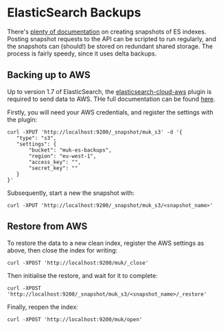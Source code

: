 # ElasticSearch Backups

There's [plenty of documentation](https://www.elastic.co/guide/en/elasticsearch/guide/1.x/backing-up-your-cluster.html) on creating
snapshots of ES indexes. Posting snapshot requests to the API can be scripted to run regularly, and the snapshots can (should!) be stored on 
redundant shared storage. The process is fairly speedy, since it uses delta backups.

## Backing up to AWS

Up to version 1.7 of ElasticSearch, the [elasticsearch-cloud-aws](https://github.com/elastic/elasticsearch-cloud-aws) plugin is required to 
send data to AWS. THe full documentation can be found [here](https://github.com/elastic/elasticsearch-cloud-aws/tree/v2.7.1/#version-271-for-elasticsearch-17).
 
Firstly, you will need your AWS credentials, and register the settings with the plugin:

```
curl -XPUT 'http://localhost:9200/_snapshot/muk_s3' -d '{
   "type": "s3",
   "settings": {
       "bucket": "muk-es-backups",
       "region": "eu-west-1",
       "access_key": "",
       "secret_key": ""
   }
}'
```

Subsequently, start a new the snapshot with:

```
curl -XPUT 'http://localhost:9200/_snapshot/muk_s3/<snapshot_name>'
```

## Restore from AWS

To restore the data to a new clean index, register the AWS settings as above, then close the index for writing:

```
curl -XPOST 'http://localhost:9200/muk/_close'
```

Then initialise the restore, and wait for it to complete:

```
curl -XPOST 'http://localhost:9200/_snapshot/muk_s3/<snapshot_name>/_restore'
```

Finally, reopen the index:

```
curl -XPOST 'http://localhost:9200/muk/open'
```
